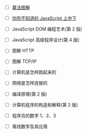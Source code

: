 - [ ] [算法图解](https://github.com/egonSchiele/grokking_algorithms)
- [ ] [你所不知道的 JavaScript 上中下](https://github.com/getify/You-Dont-Know-JS)
- [ ] JavaScript DOM 编程艺术(第 2 版)
- [ ] JavaScript 高级程序设计(第 4 版)

- [ ] 图解 HTTP
- [ ] 图解 TCP/IP
- [ ] 计算机是怎样跑起来的
- [ ] 网络是怎样连接的

- [ ] 编译原理(第 2 版)
- [ ] 计算机程序的构造和解释(第 2 版)

- [ ] 程序员的数学 1、2、3
- [ ] 离线数学及其应用
